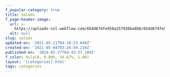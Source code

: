 ```yaml
---
f_popular-category: true
title: Salads
f_page-header-image:
  url: >-
    https://uploads-ssl.webflow.com/65dd674fe958a257920be8b8/65dd674fe958a257920be940_egidijus-bielskis-EG0CGmA0g38-unsplash.jpg
  alt: null
slug: salads
updated-on: '2021-05-11T04:18:23.048Z'
created-on: '2021-05-04T03:26:59.210Z'
published-on: '2024-02-27T04:43:37.189Z'
f_color: hsla(0, 0.00%, 34.67%, 1.00)
layout: '[categories].html'
tags: categories
---
```



